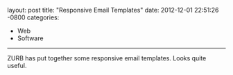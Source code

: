 layout: post
title:  "Responsive Email Templates"
date:   2012-12-01 22:51:26 -0800
categories:
  - Web
  - Software
---

ZURB has put together some responsive email templates. Looks quite useful.
